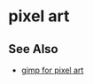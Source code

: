 # pixel art

## See Also
- [gimp for pixel art](http://karnakgames.com/wp/2010/10/gimp-for-pixel-art-shortcuts-setup-and-tips/)
